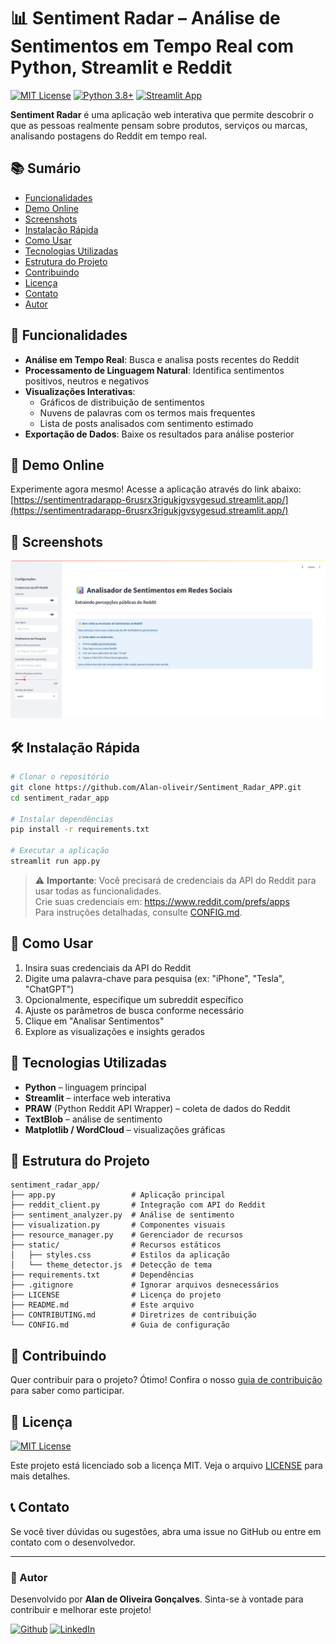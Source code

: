 # 📊 Sentiment Radar – Análise de Sentimentos em Tempo Real com Python, Streamlit e Reddit

[![MIT License](https://img.shields.io/badge/License-MIT-green.svg)](https://choosealicense.com/licenses/mit/)
[![Python 3.8+](https://img.shields.io/badge/python-3.8+-blue.svg)](https://www.python.org/downloads/)
[![Streamlit App](https://static.streamlit.io/badges/streamlit_badge_black_white.svg)](https://sentimentradarapp-6rusrx3rigukjgvsygesud.streamlit.app/)

**Sentiment Radar** é uma aplicação web interativa que permite descobrir o que as pessoas realmente pensam sobre produtos, serviços ou marcas, analisando postagens do Reddit em tempo real.

## 📚 Sumário

- [Funcionalidades](#-funcionalidades)
- [Demo Online](#-demo-online)
- [Screenshots](#-screenshots)
- [Instalação Rápida](#-instalação-rápida)
- [Como Usar](#-como-usar)
- [Tecnologias Utilizadas](#-tecnologias-utilizadas)
- [Estrutura do Projeto](#-estrutura-do-projeto)
- [Contribuindo](#-contribuindo)
- [Licença](#-licença)
- [Contato](#-contato)
- [Autor](#-autor)

## 🌟 Funcionalidades

- **Análise em Tempo Real**: Busca e analisa posts recentes do Reddit
- **Processamento de Linguagem Natural**: Identifica sentimentos positivos, neutros e negativos
- **Visualizações Interativas**: 
  - Gráficos de distribuição de sentimentos
  - Nuvens de palavras com os termos mais frequentes
  - Lista de posts analisados com sentimento estimado
- **Exportação de Dados**: Baixe os resultados para análise posterior

## 🚀 Demo Online

Experimente agora mesmo! Acesse a aplicação através do link abaixo:  
[https://sentimentradarapp-6rusrx3rigukjgvsygesud.streamlit.app/](https://sentimentradarapp-6rusrx3rigukjgvsygesud.streamlit.app/)

## 📸 Screenshots

![Screenshot](https://github.com/Alan-oliveir/Sentiment_Radar_APP/blob/master/images/screenshot.png)

## 🛠️ Instalação Rápida

```bash
# Clonar o repositório
git clone https://github.com/Alan-oliveir/Sentiment_Radar_APP.git
cd sentiment_radar_app

# Instalar dependências
pip install -r requirements.txt

# Executar a aplicação
streamlit run app.py
```

> ⚠️ **Importante**: Você precisará de credenciais da API do Reddit para usar todas as funcionalidades.  
> Crie suas credenciais em: https://www.reddit.com/prefs/apps  
> Para instruções detalhadas, consulte [CONFIG.md](docs/CONFIG.md).

## 🧩 Como Usar

1. Insira suas credenciais da API do Reddit
2. Digite uma palavra-chave para pesquisa (ex: "iPhone", "Tesla", "ChatGPT")
3. Opcionalmente, especifique um subreddit específico
4. Ajuste os parâmetros de busca conforme necessário
5. Clique em "Analisar Sentimentos"
6. Explore as visualizações e insights gerados

## 🔧 Tecnologias Utilizadas

- **Python** – linguagem principal
- **Streamlit** – interface web interativa
- **PRAW** (Python Reddit API Wrapper) – coleta de dados do Reddit
- **TextBlob** – análise de sentimento
- **Matplotlib / WordCloud** – visualizações gráficas



## 📂 Estrutura do Projeto

```plaintext
sentiment_radar_app/
├── app.py                 # Aplicação principal
├── reddit_client.py       # Integração com API do Reddit
├── sentiment_analyzer.py  # Análise de sentimento
├── visualization.py       # Componentes visuais
├── resource_manager.py    # Gerenciador de recursos
├── static/                # Recursos estáticos
│   ├── styles.css         # Estilos da aplicação
│   └── theme_detector.js  # Detecção de tema
├── requirements.txt       # Dependências
├── .gitignore             # Ignorar arquivos desnecessários
├── LICENSE                # Licença do projeto
├── README.md              # Este arquivo
├── CONTRIBUTING.md        # Diretrizes de contribuição
└── CONFIG.md              # Guia de configuração
```

## 🤝 Contribuindo

Quer contribuir para o projeto? Ótimo! Confira o nosso [guia de contribuição](docs/CONTRIBUTING.md) para saber como participar.

## 📜 Licença

[![MIT License](https://img.shields.io/badge/License-MIT-green.svg)](https://choosealicense.com/licenses/mit/)  
  
Este projeto está licenciado sob a licença MIT. Veja o arquivo [LICENSE](LICENSE) para mais detalhes.

## 📞 Contato

Se você tiver dúvidas ou sugestões, abra uma issue no GitHub ou entre em contato com o desenvolvedor.   

---

### 👤 Autor

Desenvolvido por **Alan de Oliveira Gonçalves**. Sinta-se à vontade para contribuir e melhorar este projeto!  
  
[![Github](https://img.shields.io/badge/GitHub-100000?style=for-the-badge&logo=github&logoColor=white)](https://github.com/Alan-oliveir)
[![LinkedIn](https://img.shields.io/badge/LinkedIn-0077B5?style=for-the-badge&logo=linkedin&logoColor=white)](https://www.linkedin.com/in/alan-ogoncalves)
